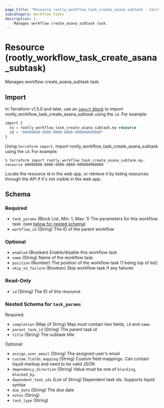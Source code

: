 ```yaml
---
page_title: "Resource rootly_workflow_task_create_asana_subtask - terraform-provider-rootly"
subcategory: Workflow Tasks
description: |-
    Manages workflow create_asana_subtask task.
---
```


# Resource (rootly_workflow_task_create_asana_subtask)

Manages workflow create_asana_subtask task.



## Import

In Terraform v1.5.0 and later, use an [`import` block](https://developer.hashicorp.com/terraform/language/import) to import rootly_workflow_task_create_asana_subtask using the `id`. For example:

```terraform
import {
  to = rootly_workflow_task_create_asana_subtask.my-resource
  id = "00000000-0000-0000-0000-000000000000"
}
```

Using `terraform import`, import rootly_workflow_task_create_asana_subtask using the `id`. For example:

```console
% terraform import rootly_workflow_task_create_asana_subtask.my-resource 00000000-0000-0000-0000-000000000000
```

Locate the resource id in the web app, or retrieve it by listing resources through the API if it's not visible in the web app.

<!-- schema generated by tfplugindocs -->
## Schema

### Required

- `task_params` (Block List, Min: 1, Max: 1) The parameters for this workflow task. (see [below for nested schema](#nestedblock--task_params))
- `workflow_id` (String) The ID of the parent workflow

### Optional

- `enabled` (Boolean) Enable/disable this workflow task
- `name` (String) Name of the workflow task
- `position` (Number) The position of the workflow task (1 being top of list)
- `skip_on_failure` (Boolean) Skip workflow task if any failures

### Read-Only

- `id` (String) The ID of this resource.

<a id="nestedblock--task_params"></a>
### Nested Schema for `task_params`

Required:

- `completion` (Map of String) Map must contain two fields, `id` and `name`.
- `parent_task_id` (String) The parent task id
- `title` (String) The subtask title

Optional:

- `assign_user_email` (String) The assigned user's email
- `custom_fields_mapping` (String) Custom field mappings. Can contain liquid markup and need to be valid JSON
- `dependency_direction` (String) Value must be one of `blocking`, `blocked_by`.
- `dependent_task_ids` (List of String) Dependent task ids. Supports liquid syntax
- `due_date` (String) The due date
- `notes` (String)
- `task_type` (String)
